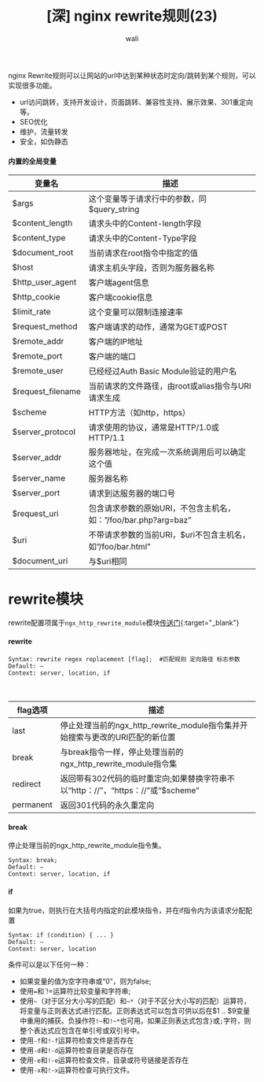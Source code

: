 ﻿---
layout: post
title: '[深] nginx rewrite规则(23)'  #标题
tagline: nginx rewrite规则作用 (深度学习)
category: nginx      #分类
author: wali    #作者
tag: nginx     #标签
ghurl:        #github url
ghurl_zip:    #github zip下载
comments: true

post_nav: false
---

nginx Rewrite规则可以让网站的url中达到某种状态时定向/跳转到某个规则，可以实现很多功能。

- url访问跳转，支持开发设计，页面跳转、兼容性支持、展示效果、301重定向等。
- SEO优化
- 维护，流量转发
- 安全，如伪静态

#### 内置的全局变量

变量名|描述|
-|-
$args|这个变量等于请求行中的参数，同$query_string|
$content_length|请求头中的Content-length字段|
$content_type|请求头中的Content-Type字段|
$document_root|当前请求在root指令中指定的值|
$host|请求主机头字段，否则为服务器名称|
$http_user_agent|客户端agent信息|
$http_cookie|客户端cookie信息|
$limit_rate|这个变量可以限制连接速率|
$request_method|客户端请求的动作，通常为GET或POST|
$remote_addr|客户端的IP地址|
$remote_port|客户端的端口|
$remote_user|已经经过Auth Basic Module验证的用户名|
$request_filename|当前请求的文件路径，由root或alias指令与URI请求生成|
$scheme|HTTP方法（如http，https）|
$server_protocol|请求使用的协议，通常是HTTP/1.0或HTTP/1.1|
$server_addr|服务器地址，在完成一次系统调用后可以确定这个值|
$server_name|服务器名称|
$server_port|请求到达服务器的端口号|
$request_uri|包含请求参数的原始URI，不包含主机名，如：”/foo/bar.php?arg=baz”|
$uri|不带请求参数的当前URI，$uri不包含主机名，如”/foo/bar.html”|
$document_uri|与$uri相同|
	
	
# rewrite模块

rewrite配置项属于`ngx_http_rewrite_module`模块[传送门](http://nginx.org/en/docs/http/ngx_http_rewrite_module.html "http://nginx.org/en/docs/http/ngx_http_rewrite_module.html"){:target="_blank"}
	
#### rewrite 

```nginx
Syntax:	rewrite regex replacement [flag];  #匹配规则 定向路径 标志参数
Default: —
Context: server, location, if
```	

　　

flag选项|描述|
-|-
last|停止处理当前的ngx_http_rewrite_module指令集并开始搜索与更改的URI匹配的新位置|
break|与break指令一样，停止处理当前的ngx_http_rewrite_module指令集|
redirect|返回带有302代码的临时重定向;如果替换字符串不以“http：//”，“https：//”或“$scheme”|
permanent|返回301代码的永久重定向|

#### break

停止处理当前的ngx_http_rewrite_module指令集。

```nginx
Syntax:	break;
Default: —
Context: server, location, if
```	

#### if

如果为true，则执行在大括号内指定的此模块指令，并在if指令内为该请求分配配置

```nginx
Syntax:	if (condition) { ... }
Default: —
Context: server, location
```	
	
条件可以是以下任何一种：

- 如果变量的值为空字符串或“0”，则为false;
- 使用`=`和`!=运算符比较变量和字符串;
- 使用`~`（对于区分大小写的匹配）和`~*`（对于不区分大小写的匹配）运算符，将变量与正则表达式进行匹配。正则表达式可以包含可供以后在$1 .. $9变量中重用的捕获。负操作符`!~`和`!~*`也可用。如果正则表达式包含`}`或`;`字符，则整个表达式应包含在单引号或双引号中。
- 使用`-f`和`!-f`运算符检查文件是否存在
- 使用`-d`和`!-d`运算符检查目录是否存在
- 使用`-e`和`!-e`运算符检查文件，目录或符号链接是否存在
- 使用`-x`和`!-x`运算符检查可执行文件。





















































































	
	